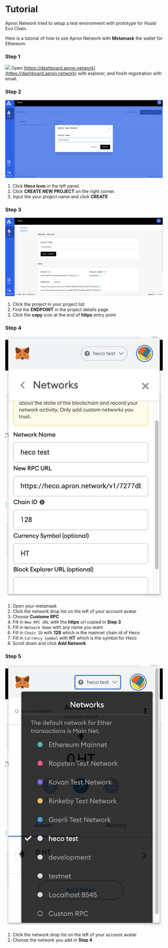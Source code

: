 # Tutorial

Apron Network tried to setup a test environment with prototype for Huobi Eco Chain.

Here is a tutorial of how to use Apron Network with **Metamask** the wallet for Ethereum.


### Step 1
![](./img/home.png)
Open [https://dashboard.apron.network](https://dashboard.apron.network) with explorer, and finsih registration with email.  

### Step 2
![](./img/project-create.png)

1. Click **Heco Icon** in the left panel.
1. Click **CREATE NEW PROJECT** on the right corner.
1. Input the your project name and click **CREATE**

### Step 3 
![](./img/project-setting.png)

1. Click the project in your project list
2. Find the **ENDPOINT** in the project details page
3. Click the **copy** icon at the end of **https** entry point

### Step 4
![](./img/metamask-setting.png)

1. Open your metamask
2. Click the network drop list on the left of your account avatar
3. Choose **Custome RPC**
4. Fill in `New RPC URL` with the **https** url copied in **Step 3**
5. Fill in `Network Name` with any name you want
6. Fill in `Chain ID` with **128** which is the mainnet chain id of Heco
7. Fill in `Currency Symbol` with **HT** which is the symbol for Heco
8. Scroll down and click **Add Network**


### Step 5
![](./img/metamask-switch.png)

1. Click the network drop list on the left of your account avatar
2. Choose the network you add in **Step 4**
